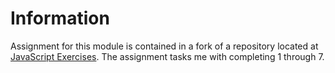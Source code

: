 # Information

Assignment for this module is contained in a fork of a repository located at [JavaScript Exercises](https://github.com/Fuzzabee/javascript-exercises). The assignment tasks me with completing 1 through 7.